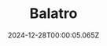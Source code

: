 ---
title: "Balatro"
id: 2379780
date: 2024-12-28T00:00:05.065Z
link: games/steam/recent/balatro
image: http://media.steampowered.com/steamcommunity/public/images/apps/2379780/b6018068070ab0e23561694c11f7950dd6f4c752.jpg
playtime_2weeks: 803
playtime_forever: 4442
playtime_windows_forever: 0
playtime_mac_forever: 58
playtime_linux_forever: 4384
playtime_deck_forever: 4384
---